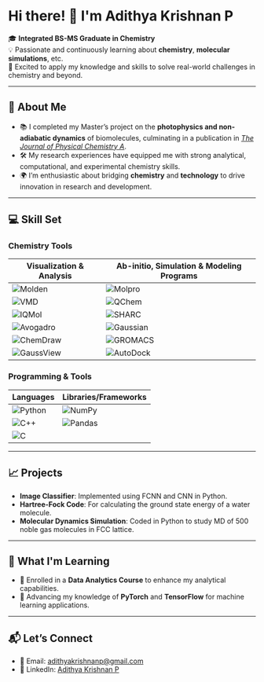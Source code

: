 # Hi there! 👋 I'm Adithya Krishnan P  

🎓 **Integrated BS-MS Graduate in Chemistry**  
💡 Passionate and continuously learning about **chemistry**, **molecular simulations**, etc.  
🔬 Excited to apply my knowledge and skills to solve real-world challenges in chemistry and beyond.  

---

## 🧪 About Me  

- 📚 I completed my Master’s project on the **photophysics and non-adiabatic dynamics** of biomolecules, culminating in a publication in [*The Journal of Physical Chemistry A*](https://doi.org/10.1021/acs.jpca.4c03948).  
- 🛠️ My research experiences have equipped me with strong analytical, computational, and experimental chemistry skills.  
- 🌍 I’m enthusiastic about bridging **chemistry** and **technology** to drive innovation in research and development.  

---

## 💻 Skill Set  

### Chemistry Tools  

| **Visualization & Analysis**                  | **Ab-initio, Simulation & Modeling Programs**             |  
|-----------------------------------------------|----------------------------------------|  
|  ![Molden](https://img.shields.io/badge/Molden-blue?style=for-the-badge)|  ![Molpro](https://img.shields.io/badge/Molpro-red?style=for-the-badge) |  
| ![VMD](https://img.shields.io/badge/VMD-yellow?style=for-the-badge) | ![QChem](https://img.shields.io/badge/QChem-orange?style=for-the-badge)  |  
| ![IQMol](https://img.shields.io/badge/IQMol-pink?style=for-the-badge)        | ![SHARC](https://img.shields.io/badge/SHARC-green?style=for-the-badge) |  
| ![Avogadro](https://img.shields.io/badge/Avogadro-yellow?style=for-the-badge)| ![Gaussian](https://img.shields.io/badge/Gaussian-red?style=for-the-badge) |
|  ![ChemDraw](https://img.shields.io/badge/ChemDraw-orange?style=for-the-badge) | ![GROMACS](https://img.shields.io/badge/GROMACS-blue?style=for-the-badge)  |
| ![GaussView](https://img.shields.io/badge/GaussView-blue?style=for-the-badge) | ![AutoDock](https://img.shields.io/badge/AutoDock-yellow?style=for-the-badge) |

### Programming & Tools  

| **Languages**       | **Libraries/Frameworks**   | 
|----------------------|----------------------------|
| ![Python](https://img.shields.io/badge/Python-3776AB?style=for-the-badge&logo=python&logoColor=white) | ![NumPy](https://img.shields.io/badge/NumPy-013243?style=for-the-badge&logo=numpy&logoColor=white) | 
|![C++](https://img.shields.io/badge/C++-00599C?style=for-the-badge&logo=cplusplus&logoColor=white)  | ![Pandas](https://img.shields.io/badge/Pandas-150458?style=for-the-badge&logo=pandas&logoColor=white) | 
| ![C](https://img.shields.io/badge/C-A8B9CC?style=for-the-badge&logo=c&logoColor=white)  | 

---

## 📈 Projects  

- **Image Classifier**: Implemented using FCNN and CNN in Python.  
- **Hartree-Fock Code**: For calculating the ground state energy of a water molecule.
- **Molecular Dynamics Simulation**: Coded in Python to study MD of 500 noble gas molecules in FCC lattice.  

---

## 🌱 What I'm Learning  

- 🧠 Enrolled in a **Data Analytics Course** to enhance my analytical capabilities.  
- 🤖 Advancing my knowledge of **PyTorch** and **TensorFlow** for machine learning applications.  

---

## 📬 Let’s Connect  

- 📧 Email: [adithyakrishnanp@gmail.com](mailto:adithyakrishnanp@gmail.com)  
- 🔗 LinkedIn: [Adithya Krishnan P](https://www.linkedin.com/in/adithyakrishnanp/)  





<!--
## Hi there 👋


**Byte-framework/Byte-framework** is a ✨ _special_ ✨ repository because its `README.md` (this file) appears on your GitHub profile.

Here are some ideas to get you started:

- 🔭 I’m currently working on ...
- 🌱 I’m currently learning ...
- 👯 I’m looking to collaborate on ...
- 🤔 I’m looking for help with ...
- 💬 Ask me about ...
- 📫 How to reach me: ...
- 😄 Pronouns: ...
- ⚡ Fun fact: ...
-->
